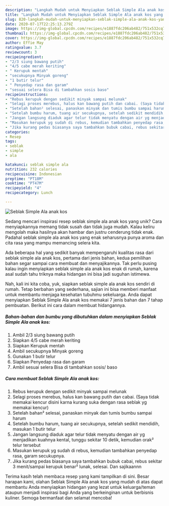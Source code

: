 ```yaml
---
description: "Langkah Mudah untuk Menyiapkan Seblak Simple Ala anak kos yang Lezat Sekali"
title: "Langkah Mudah untuk Menyiapkan Seblak Simple Ala anak kos yang Lezat Sekali"
slug: 820-langkah-mudah-untuk-menyiapkan-seblak-simple-ala-anak-kos-yang-lezat-sekali
date: 2020-07-17T22:25:13.279Z
image: https://img-global.cpcdn.com/recipes/e1887fdc206ab482/751x532cq70/seblak-simple-ala-anak-kos-foto-resep-utama.jpg
thumbnail: https://img-global.cpcdn.com/recipes/e1887fdc206ab482/751x532cq70/seblak-simple-ala-anak-kos-foto-resep-utama.jpg
cover: https://img-global.cpcdn.com/recipes/e1887fdc206ab482/751x532cq70/seblak-simple-ala-anak-kos-foto-resep-utama.jpg
author: Effie May
ratingvalue: 3.7
reviewcount: 3
recipeingredient:
- "2/3 siung bawang putih"
- "4/5 cabe merah keriting"
- " Kerupuk mentah"
- "secukupnya Minyak goreng"
- "1 butir telur"
- " Penyedap rasa dan garam"
- "sesuai selera Bisa di tambahkan sosis baso"
recipeinstructions:
- "Rebus kerupuk dengan sedikit minyak sampai melunak"
- "Selagi proses merebus, halus kan bawang putih dan cabai. (Saya tidak memakai kencur disini karna kurang suka dengan rasa seblak yg memakai kencur)"
- "Setelah bahan² selesai, panaskan minyak dan tumis bumbu sampai harum"
- "Setelah bumbu harum, tuang air secukupnya, setelah sedikit mendidih, masukan 1 butir telur"
- "Jangan langsung diaduk agar telur tidak menyatu dengan air yg menjadikan kuahnya kental, tunggu sekitar 10 detik, kemudian orak² telur tersebut"
- "Masukan kerupuk yg sudah di rebus, kemudian tambahkan penyedap rasa, garam secukupnya."
- "Jika kurang pedas biasanya saya tambahkan bubuk cabai, rebus sekitar 3 menit/sampai kerupuk benar² lunak, selesai. Dan sajikaannn"
categories:
- Resep
tags:
- seblak
- simple
- ala

katakunci: seblak simple ala 
nutrition: 232 calories
recipecuisine: Indonesian
preptime: "PT18M"
cooktime: "PT47M"
recipeyield: "4"
recipecategory: Lunch

---
```



![Seblak Simple Ala anak kos](https://img-global.cpcdn.com/recipes/e1887fdc206ab482/751x532cq70/seblak-simple-ala-anak-kos-foto-resep-utama.jpg)

Sedang mencari inspirasi resep seblak simple ala anak kos yang unik? Cara menyiapkannya memang tidak susah dan tidak juga mudah. Kalau keliru mengolah maka hasilnya akan hambar dan justru cenderung tidak enak. Padahal seblak simple ala anak kos yang enak seharusnya punya aroma dan cita rasa yang mampu memancing selera kita.



Ada beberapa hal yang sedikit banyak mempengaruhi kualitas rasa dari seblak simple ala anak kos, pertama dari jenis bahan, kedua pemilihan bahan segar sampai cara membuat dan menyajikannya. Tak perlu pusing kalau ingin menyiapkan seblak simple ala anak kos enak di rumah, karena asal sudah tahu triknya maka hidangan ini bisa jadi suguhan istimewa.


Nah, kali ini kita coba, yuk, siapkan seblak simple ala anak kos sendiri di rumah. Tetap berbahan yang sederhana, sajian ini bisa memberi manfaat untuk membantu menjaga kesehatan tubuhmu sekeluarga. Anda dapat menyiapkan Seblak Simple Ala anak kos memakai 7 jenis bahan dan 7 tahap pembuatan. Berikut ini cara dalam membuat hidangannya.

<!--inarticleads1-->

##### Bahan-bahan dan bumbu yang dibutuhkan dalam menyiapkan Seblak Simple Ala anak kos:

1. Ambil 2/3 siung bawang putih
1. Siapkan 4/5 cabe merah keriting
1. Siapkan  Kerupuk mentah
1. Ambil secukupnya Minyak goreng
1. Gunakan 1 butir telur
1. Siapkan  Penyedap rasa dan garam
1. Ambil sesuai selera Bisa di tambahkan sosis/ baso




<!--inarticleads2-->

##### Cara membuat Seblak Simple Ala anak kos:

1. Rebus kerupuk dengan sedikit minyak sampai melunak
1. Selagi proses merebus, halus kan bawang putih dan cabai. (Saya tidak memakai kencur disini karna kurang suka dengan rasa seblak yg memakai kencur)
1. Setelah bahan² selesai, panaskan minyak dan tumis bumbu sampai harum
1. Setelah bumbu harum, tuang air secukupnya, setelah sedikit mendidih, masukan 1 butir telur
1. Jangan langsung diaduk agar telur tidak menyatu dengan air yg menjadikan kuahnya kental, tunggu sekitar 10 detik, kemudian orak² telur tersebut
1. Masukan kerupuk yg sudah di rebus, kemudian tambahkan penyedap rasa, garam secukupnya.
1. Jika kurang pedas biasanya saya tambahkan bubuk cabai, rebus sekitar 3 menit/sampai kerupuk benar² lunak, selesai. Dan sajikaannn




Terima kasih telah membaca resep yang kami tampilkan di sini. Besar harapan kami, olahan Seblak Simple Ala anak kos yang mudah di atas dapat membantu Anda menyiapkan hidangan yang lezat untuk keluarga/teman ataupun menjadi inspirasi bagi Anda yang berkeinginan untuk berbisnis kuliner. Semoga bermanfaat dan selamat mencoba!
